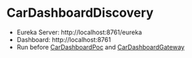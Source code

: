 # CarDashboardDiscovery

* Eureka Server:  http://localhost:8761/eureka
* Dashboard: http://localhost:8761
* Run before [CarDashboardPoc](https://github.com/theurimagri/CarDashboardPoc "CarDashboardPoc") and [CarDashboardGateway](https://github.com/Patresss/CarDashboardGateway "CarDashboardGateway") 
